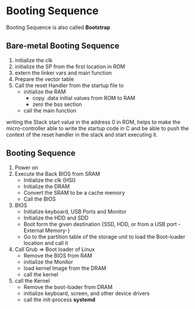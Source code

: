 # Booting Sequence
Booting Sequence is also called **Bootstrap**

## Bare-metal Booting Sequence
1. initialize the clk 
2. initialize the SP from the first location in ROM
3. extern the linker vars and main function
4. Prepare the vector table
5. Call the reset Handler from the startup file to
    - initialize the RAM
        - copy .data initial values from ROM to RAM
        - zero the bss section
    - call the main function

writing the Stack start value in the address 0 in ROM, helps to make the micro-controller able to write the startup code in C and be able to push the context of the reset handler in the stack and start executing it.

## Booting Sequence
1. Power on
2. Execute the Back BIOS from SRAM
    - Initialize the clk {HSI}
    - Initialize the DRAM
    - Convert the SRAM to be a cache memory
    - Call the BIOS
3. BIOS
    - Initialize keyboard, USB Ports and Monitor
    - Initialize the HDD and SDD
    - Boot form the given destination {SSD, HDD, or from a USB port -External Memory-}
    - Go to the partition table of the storage unit to load the Boot-loader location and call it
4. Call Grub => Boot loader of Linux 
    - Remove the BIOS from RAM
    - initialize the Monitor 
    - load kernel Image from the DRAM
    - call the kernel
5. call the Kernel
    - Remove the boot-loader from DRAM
    - initialize keyboard, screen, and other device drivers
    - call the init-process **systemd**
